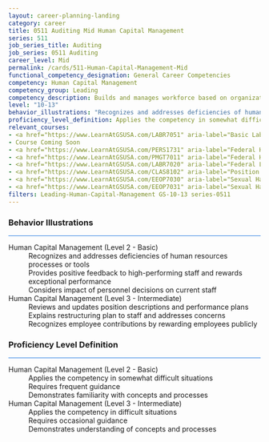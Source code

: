 ```yaml
---
layout: career-planning-landing
category: career
title: 0511 Auditing Mid Human Capital Management
series: 511
job_series_title: Auditing
job_series: 0511 Auditing
career_level: Mid
permalink: /cards/511-Human-Capital-Management-Mid
functional_competency_designation: General Career Competencies
competency: Human Capital Management
competency_group: Leading
competency_description: Builds and manages workforce based on organizational goals, budget considerations, and staffing needs; ensures that employees are appropriately recruited, selected, appraised, and rewarded; takes action to address performance problems; manages a multi-sector workforce and a variety of work situations
level: "10-13"
behavior_illustrations: "Recognizes and addresses deficiencies of human resources processes or tools ? Provides positive feedback to high-performing staff and rewards exceptional performance ? Considers impact of personnel decisions on current staff ? Reviews and updates position descriptions and performance plans ? Explains restructuring plan to staff and addresses concerns ? Recognizes employee contributions by rewarding employees publicly"
proficiency_level_definition: Applies the competency in somewhat difficult situations ? Requires frequent guidance ? Demonstrates familiarity with concepts and processes ? Applies the competency in difficult situations ? Requires occasional guidance ? Demonstrates understanding of concepts and processes
relevant_courses: 
- <a href="https://www.LearnAtGSUSA.com/LABR7051" aria-label="Basic Labor Relations (LABR7051), GSU - https://www.LearnAtGSUSA.com/LABR7051">Basic Labor Relations (LABR7051), GSU</a>
- Course Coming Soon
- <a href="https://www.LearnAtGSUSA.com/PERS1731" aria-label="Federal Human Resources Management (PERS1731) Self-Paced, GSU - https://www.LearnAtGSUSA.com/PERS1731">Federal Human Resources Management (PERS1731) Self-Paced, GSU</a>
- <a href="https://www.LearnAtGSUSA.com/PMGT7011" aria-label="Federal Human Resources Management (PMGT7011), GSU - https://www.LearnAtGSUSA.com/PMGT7011">Federal Human Resources Management (PMGT7011), GSU</a>
- <a href="https://www.LearnAtGSUSA.com/LABR7020" aria-label="Federal Labor Relations (Basic) (LABR7020), GSU - https://www.LearnAtGSUSA.com/LABR7020">Federal Labor Relations (Basic) (LABR7020), GSU</a>
- <a href="https://www.LearnAtGSUSA.com/CLAS8102" aria-label="Position Classification for Supervisors and Administrative Staff (CLAS8102), GSU - https://www.LearnAtGSUSA.com/CLAS8102">Position Classification for Supervisors and Administrative Staff (CLAS8102), GSU</a>
- <a href="https://www.LearnAtGSUSA.com/EEOP7030" aria-label="Sexual Harassment Prevention for Employees (EEOP7030), GSU - https://www.LearnAtGSUSA.com/EEOP7030">Sexual Harassment Prevention for Employees (EEOP7030), GSU</a>
- <a href="https://www.LearnAtGSUSA.com/EEOP7031" aria-label="Sexual Harassment Prevention for Supervisors (EEOP7031), GSU - https://www.LearnAtGSUSA.com/EEOP7031">Sexual Harassment Prevention for Supervisors (EEOP7031), GSU</a>
filters: Leading-Human-Capital-Management GS-10-13 series-0511
---
```


<div class="desktop:grid-col-6 margin-y-3">
  <div class="border-top-2 bg-white padding-3 shadow-5 height-full members-hover border-1px button-border border-top-blue radius-lg card-text-color">
    <h3>Behavior Illustrations</h3>
    <hr style="background-color: #1b74e0 !important;"/>
    <dl class="text-base card-content-color"><dt>Human Capital Management (Level 2 - Basic)</dt><dd>Recognizes and addresses deficiencies of human resources processes or tools </dd><dd> Provides positive feedback to high-performing staff and rewards exceptional performance </dd><dd> Considers impact of personnel decisions on current staff</dd><dt>Human Capital Management (Level 3 - Intermediate)</dt><dd>Reviews and updates position descriptions and performance plans </dd><dd> Explains restructuring plan to staff and addresses concerns </dd><dd> Recognizes employee contributions by rewarding employees publicly</dd></dl>
  </div>
</div>
<div class="desktop:grid-col-6 margin-y-3">
  <div class="border-top-2 bg-white padding-3 shadow-5 height-full members-hover border-1px button-border border-top-blue radius-lg card-text-color">
    <h3>Proficiency Level Definition</h3>
     <hr style="background-color: #1b74e0 !important;"/>
    <dl class="text-base card-content-color"><dt>Human Capital Management (Level 2 - Basic)</dt><dd>Applies the competency in somewhat difficult situations </dd><dd> Requires frequent guidance </dd><dd> Demonstrates familiarity with concepts and processes</dd><dt>Human Capital Management (Level 3 - Intermediate)</dt><dd>Applies the competency in difficult situations </dd><dd> Requires occasional guidance </dd><dd> Demonstrates understanding of concepts and processes</dd></dl>
  </div>
</div>